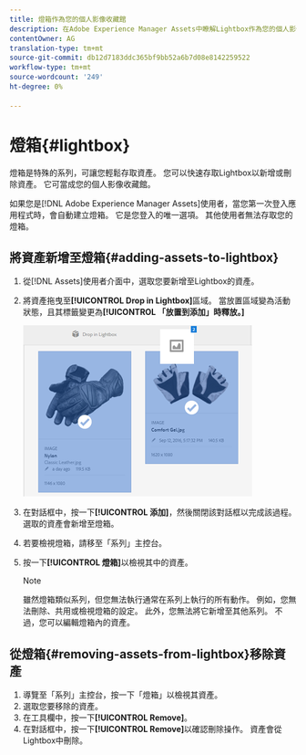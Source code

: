 ```yaml
---
title: 燈箱作為您的個人影像收藏館
description: 在Adobe Experience Manager Assets中瞭解Lightbox作為您的個人影像收藏館]。
contentOwner: AG
translation-type: tm+mt
source-git-commit: db12d7183ddc365bf9bb52a6b7d08e8142259522
workflow-type: tm+mt
source-wordcount: '249'
ht-degree: 0%

---
```



# 燈箱{#lightbox}

燈箱是特殊的系列，可讓您輕鬆存取資產。 您可以快速存取Lightbox以新增或刪除資產。 它可當成您的個人影像收藏館。

如果您是[!DNL Adobe Experience Manager Assets]使用者，當您第一次登入應用程式時，會自動建立燈箱。 它是您登入的唯一選項。 其他使用者無法存取您的燈箱。

## 將資產新增至燈箱{#adding-assets-to-lightbox}

1. 從[!DNL Assets]使用者介面中，選取您要新增至Lightbox的資產。
1. 將資產拖曳至&#x200B;**[!UICONTROL Drop in Lightbox]**&#x200B;區域。 當放置區域變為活動狀態，且其標籤變更為&#x200B;**[!UICONTROL 「放置到添加」時釋放。]**

   ![add_to_lightbox](assets/add_to_lightbox.png)

1. 在對話框中，按一下&#x200B;**[!UICONTROL 添加]**，然後關閉該對話框以完成該過程。 選取的資產會新增至燈箱。
1. 若要檢視燈箱，請移至「系列」主控台。
1. 按一下&#x200B;**[!UICONTROL 燈箱]**&#x200B;以檢視其中的資產。

   >[!NOTE]
   >
   >雖然燈箱類似系列，但您無法執行通常在系列上執行的所有動作。 例如，您無法刪除、共用或檢視燈箱的設定。 此外，您無法將它新增至其他系列。 不過，您可以編輯燈箱內的資產。

## 從燈箱{#removing-assets-from-lightbox}移除資產

1. 導覽至「系列」主控台，按一下「燈箱」以檢視其資產。
1. 選取您要移除的資產。
1. 在工具欄中，按一下&#x200B;**[!UICONTROL Remove]**。
1. 在對話框中，按一下&#x200B;**[!UICONTROL Remove]**&#x200B;以確認刪除操作。 資產會從Lightbox中刪除。
